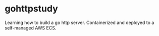 # gohttpstudy
Learning how to build a go http server. Containerized and deployed to a self-managed AWS ECS.
